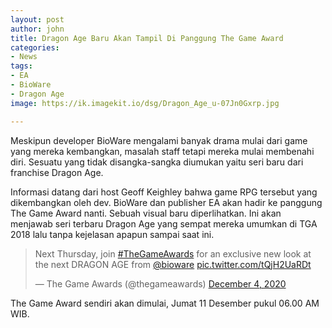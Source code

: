 ```yaml
---
layout: post
author: john
title: Dragon Age Baru Akan Tampil Di Panggung The Game Award
categories:
- News
tags:
- EA
- BioWare
- Dragon Age
image: https://ik.imagekit.io/dsg/Dragon_Age_u-07Jn0Gxrp.jpg

---
```

Meskipun developer BioWare mengalami banyak drama mulai dari game yang mereka kembangkan, masalah staff tetapi mereka mulai membenahi diri. Sesuatu yang tidak disangka-sangka diumukan yaitu seri baru dari franchise Dragon Age.

Informasi datang dari host Geoff Keighley bahwa game RPG tersebut yang dikembangkan oleh dev. BioWare dan publisher EA akan hadir ke panggung The Game Award nanti. Sebuah visual baru diperlihatkan. Ini akan menjawab seri terbaru Dragon Age yang sempat mereka umumkan di TGA 2018 lalu tanpa kejelasan apapun sampai saat ini.

<blockquote class="twitter-tweet" tw-align="center"><p lang="en" dir="ltr">Next Thursday, join <a href="https://twitter.com/hashtag/TheGameAwards?src=hash&amp;ref_src=twsrc%5Etfw">#TheGameAwards</a> for an exclusive new look at the next DRAGON AGE from <a href="https://twitter.com/bioware?ref_src=twsrc%5Etfw">@bioware</a> <a href="https://t.co/tQjH2UaRDt">pic.twitter.com/tQjH2UaRDt</a></p>&mdash; The Game Awards (@thegameawards) <a href="https://twitter.com/thegameawards/status/1334928358619037697?ref_src=twsrc%5Etfw">December 4, 2020</a></blockquote> <script async src="https://platform.twitter.com/widgets.js" charset="utf-8"></script>

The Game Award sendiri akan dimulai, Jumat 11 Desember pukul 06.00 AM WIB.